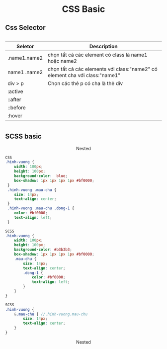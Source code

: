 <h1><p style="text-align:center"> CSS Basic

## Css Selector

<p style= 'text-align: center;';><img src=''></p>

|Seletor|Description|
|-----------|-----------|
|.name1.name2|chọn tất cả các element có class là name1 hoặc name2 |
|name1 .name2|chọn tất cả các elements với class:"name2" có element cha với class:"name1"|
|div > p|Chọn các thẻ p có cha là thẻ div|
|:active||
|::after||
|::before||
|:hover||
#

## SCSS basic

<p style= 'text-align: center;';>Nested</p>

``` CSS
CSS
.hinh-vuong {
    width: 100px;
    height: 100px;
    background-color:  blue;
    box-shadow: 1px 1px 1px 1px #bf0000;
 }
 .hinh-vuong .mau-chu {
    size: 14px;
    text-align: center;
 }
 .hinh-vuong .mau-chu .dong-1 {
    color: #bf0000;
    text-align: left;
 }
```

``` SCSS
SCSS
.hinh-vuong {
    width: 100px;
    height: 100px;
    background-color: #b3b3b3;
    box-shadow: 1px 1px 1px 1px #bf0000;
    .mau-chu {
        size: 14px;
        text-align: center;
        .dong-1 {
            color: #bf0000;
            text-align: left;
        }
    }
}
```

``` SCSS
SCSS
.hinh-vuong {
    &.mau-chu { //.hinh-vuong.mau-chu
        size: 14px;
        text-align: center;
    }
}
```

<p style= 'text-align: center;';>Nested</p>

#